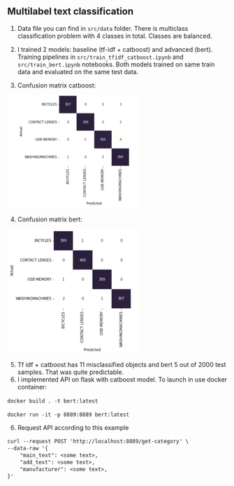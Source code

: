 ## Multilabel text classification

1. Data file you can find in `src/data` folder. There is multiclass classification problem
with 4 classes in total. Classes are balanced.
2. I trained 2 models: baseline (tf-idf + catboost) and advanced (bert). Training pipelines in 
`src/train_tfidf_catboost.ipynb` and `src/train_bert.ipynb` notebooks. 
Both models trained on same train data and evaluated on the same test data.

3. Confusion matrix catboost: 

<img alt="tfidf" src="./tfidf.png" width="300"/>

4. Confusion matrix bert:

<img alt="tfidf" src="./bert.png" width="300"/>

5. Tf idf + catboost has 11 misclassified objects and bert 5 out of 2000 test samples. That was quite predictable.
6. I implemented API on flask with catboost model. To launch in use docker container:

`docker build . -t bert:latest`

`docker run -it -p 8889:8889 bert:latest`

6. Request API according to this example

```
curl --request POST 'http://localhost:8889/get-category' \
--data-raw '{
    "main_text": <some text>,
    "add_text": <some text>,
    "manufacturer": <some text>,
}'
```
